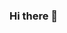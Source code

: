 ### Hi there 👋

<!--
**albertshay888/albertshay888** is a ✨ _special_ ✨ repository because its `README.md` (this file) appears on your GitHub profile.

Here are some ideas to get you started:
![](https://api.ghprofile.me/view?username=albertshay888)
- 🔭 I’m currently working on ...
- 🌱 I’m currently learning ...
- 👯 I’m looking to collaborate on ...
- 🤔 I’m looking for help with ...
- 💬 Ask me about ...
- 📫 How to reach me: ...
- 😄 Pronouns: ...
- ⚡ Fun fact: ...
-->
